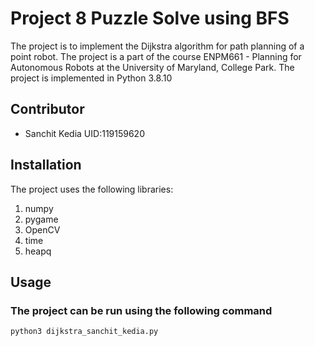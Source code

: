 # Project 8 Puzzle Solve using BFS

The project is to implement the Dijkstra algorithm for path planning of a point robot.
The project is a part of the course ENPM661 - Planning for Autonomous Robots at the University of Maryland, College Park.
The project is implemented in Python 3.8.10

## Contributor

- Sanchit Kedia  UID:119159620

## Installation

The project uses the following libraries:

1. numpy
2. pygame
3. OpenCV
4. time
5. heapq

## Usage

### The project can be run using the following command

```sh
python3 dijkstra_sanchit_kedia.py
```
